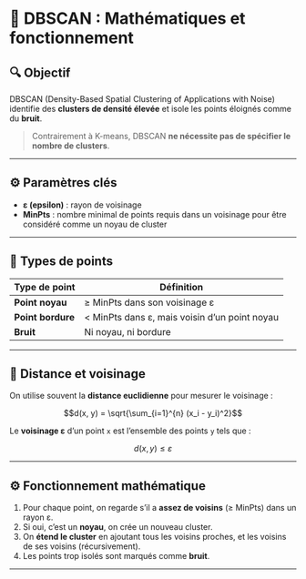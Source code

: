 # 🧠 DBSCAN : Mathématiques et fonctionnement

## 🔍 Objectif

DBSCAN (Density-Based Spatial Clustering of Applications with Noise) identifie des **clusters de densité élevée** et isole les points éloignés comme du **bruit**.

> Contrairement à K-means, DBSCAN **ne nécessite pas de spécifier le nombre de clusters**.

---

## ⚙️ Paramètres clés

- **ε (epsilon)** : rayon de voisinage
- **MinPts** : nombre minimal de points requis dans un voisinage pour être considéré comme un noyau de cluster

---

## 🧩 Types de points

| Type de point     | Définition |
|-------------------|------------|
| **Point noyau**   | ≥ MinPts dans son voisinage ε |
| **Point bordure** | < MinPts dans ε, mais voisin d’un point noyau |
| **Bruit**         | Ni noyau, ni bordure |

---

## 📐 Distance et voisinage

On utilise souvent la **distance euclidienne** pour mesurer le voisinage :

```math
d(x, y) = \sqrt{\sum_{i=1}^{n} (x_i - y_i)^2}
```

Le **voisinage ε** d’un point `x` est l’ensemble des points `y` tels que :
```math
d(x, y) \leq \varepsilon
```

---

## ⚙️ Fonctionnement mathématique

1. Pour chaque point, on regarde s’il a **assez de voisins** (≥ MinPts) dans un rayon ε.
2. Si oui, c’est un **noyau**, on crée un nouveau cluster.
3. On **étend le cluster** en ajoutant tous les voisins proches, et les voisins de ses voisins (récursivement).
4. Les points trop isolés sont marqués comme **bruit**.

---